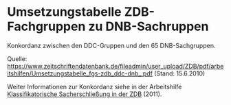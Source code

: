 # Umsetzungstabelle ZDB-Fachgruppen zu DNB-Sachruppen

Konkordanz zwischen den DDC-Gruppen und den 65 DNB-Sachgruppen.

Quelle: <https://www.zeitschriftendatenbank.de/fileadmin/user_upload/ZDB/pdf/arbeitshilfen/Umsetzungstabelle_fgs-zdb_ddc-dnb_.pdf> (Stand: 15.6.2010)

Weiter Informationen zur Konkordanz siehe in der Arbeitshilfe [Klassifikatorische Sacherschließung in der ZDB](https://zeitschriftendatenbank.de/fileadmin/user_upload/ZDB/pdf/arbeitshilfen/Klass.SE_ddc.pdf) (2011).
